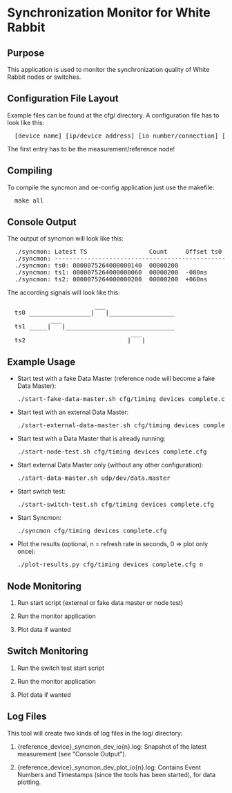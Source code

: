 Synchronization Monitor for White Rabbit
========================================

Purpose
-------

This application is used to monitor the synchronization quality of White Rabbit nodes or switches.

Configuration File Layout
-------------------------

Example files can be found at the cfg/ directory. A configuration file has to look like this:

<pre>
  [device name] [ip/device address] [io number/connection] [cable length in meters]
</pre>

The first entry has to be the measurement/reference node!

Compiling
---------

To compile the syncmon and oe-config application just use the makefile:

<pre>
  make all
</pre>

Console Output
--------------

The output of syncmon will look like this:

<pre>
  ./syncmon: Latest TS                 Count     Offset ts0  MaxFuture  MinFuture  MaxPast  MinPast  Average
  ./syncmon: ----------------------------------------------------------------------------------------------------
  ./syncmon: ts0: 0000075264000000140  00000200
  ./syncmon: ts1: 0000075264000000060  00000200  -080ns      -080ns     -079ns     +000ns   +000ns   -79.889999ns
  ./syncmon: ts2: 0000075264000000200  00000200  +060ns      +000ns     +000ns     +060ns   +059ns   +59.775333ns
</pre>

The according signals will look like this:

<pre>
                        ___                   
  ts0 _________________|   |__________________
            ___                               
  ts1 _____|   |______________________________
                                  ___         
  ts2 ___________________________|   |________
</pre>

Example Usage
-------------

* Start test with a fake Data Master (reference node will become a fake Data Master):
  <pre>./start-fake-data-master.sh cfg/timing_devices_complete.cfg</pre>

* Start test with an external Data Master:
  <pre>./start-external-data-master.sh cfg/timing_devices_complete.cfg udp/dev/data.master</pre>

* Start test with a Data Master that is already running:
  <pre>./start-node-test.sh cfg/timing_devices_complete.cfg</pre>

* Start external Data Master only (without any other configuration):
  <pre>./start-data-master.sh udp/dev/data.master</pre>

* Start switch test:
  <pre>./start-switch-test.sh cfg/timing_devices_complete.cfg</pre>

* Start Syncmon:
  <pre>./syncmon cfg/timing_devices_complete.cfg</pre>

* Plot the results (optional, n = refresh rate in seconds, 0 => plot only once): 
  <pre>./plot-results.py cfg/timing_devices_complete.cfg n</pre>

Node Monitoring
---------------

1. Run start script (external or fake data master or node test)

2. Run the monitor application

3. Plot data if wanted

Switch Monitoring
-----------------

1. Run the switch test start script

2. Run the monitor application

3. Plot data if wanted

Log Files
---------

This tool will create two kinds of log files in the log/ directory:

1. {reference_device}_syncmon_dev_io{n}.log: Snapshot of the latest measurement (see "Console Output").

2. {reference_device}_syncmon_dev_plot_io{n}.log: Contains Event Numbers and Timestamps (since the tools has been started), for data plotting.
